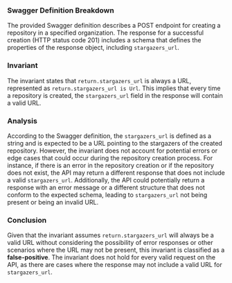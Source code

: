 ### Swagger Definition Breakdown
The provided Swagger definition describes a POST endpoint for creating a repository in a specified organization. The response for a successful creation (HTTP status code 201) includes a schema that defines the properties of the response object, including `stargazers_url`.

### Invariant
The invariant states that `return.stargazers_url` is always a URL, represented as `return.stargazers_url is Url`. This implies that every time a repository is created, the `stargazers_url` field in the response will contain a valid URL.

### Analysis
According to the Swagger definition, the `stargazers_url` is defined as a string and is expected to be a URL pointing to the stargazers of the created repository. However, the invariant does not account for potential errors or edge cases that could occur during the repository creation process. For instance, if there is an error in the repository creation or if the repository does not exist, the API may return a different response that does not include a valid `stargazers_url`. Additionally, the API could potentially return a response with an error message or a different structure that does not conform to the expected schema, leading to `stargazers_url` not being present or being an invalid URL.

### Conclusion
Given that the invariant assumes `return.stargazers_url` will always be a valid URL without considering the possibility of error responses or other scenarios where the URL may not be present, this invariant is classified as a **false-positive**. The invariant does not hold for every valid request on the API, as there are cases where the response may not include a valid URL for `stargazers_url`.
